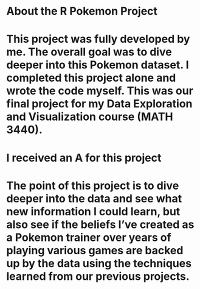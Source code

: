 # About the R Pokemon Project

# This project was fully developed by me. The overall goal was to dive deeper into this Pokemon dataset. I completed this project alone and wrote the code myself. This was our final project for my Data Exploration and Visualization course (MATH 3440).
# I received an A for this project

# The point of this project is to dive deeper into the data and see what new information I could learn, but also see if the beliefs I’ve created as a Pokemon trainer over years of playing various games are backed up by the data using the techniques learned from our previous projects.
